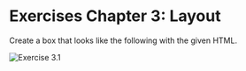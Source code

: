 # Exercises Chapter 3: Layout

Create a box that looks like the following with the given HTML.

![Exercise 3.1](../assets/exercise3-1.png)


